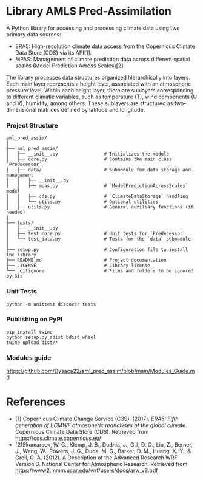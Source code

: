 # Library AMLS Pred-Assimilation

A Python library for accessing and processing climate data using two primary data sources:

- ERA5: High-resolution climate data access from the Copernicus Climate Data Store (CDS) via its API[1].
- MPAS: Management of climate prediction data across different spatial scales (Model Prediction Across Scales)[2].

The library processes data structures organized hierarchically into layers. Each main layer represents a height level, associated with an atmospheric pressure level. Within each height layer, there are sublayers corresponding to different climatic variables, such as temperature (T), wind components (U and V), humidity, among others. These sublayers are structured as two-dimensional matrices defined by latitude and longitude.

### Project Structure

```
aml_pred_assim/
│
├── aml_pred_assim/
│   ├── __init__.py                 # Initializes the module
│   ├── core.py                     # Contains the main class `Predecessor`
│   ├── data/                       # Submodule for data storage and management
│   │   ├── __init__.py
│   │   ├── mpas.py                 # `ModelPredictionAcrossScales` model
│   │   ├── cds.py                  # `ClimateDataStorage` handling
│   │   └── utils.py                # Optional utilities
│   ├── utils.py                    # General auxiliary functions (if needed)
│
├── tests/
│   ├── __init__.py
│   ├── test_core.py                # Unit tests for `Predecessor`
│   └── test_data.py                # Tests for the `data` submodule
│
├── setup.py                        # Configuration file to install the library
├── README.md                       # Project documentation
├── LICENSE                         # Library license
└── .gitignore                      # Files and folders to be ignored by Git

```

### Unit Tests

```
python -m unittest discover tests
```

### Publishing on PyPI

```
pip install twine
python setup.py sdist bdist_wheel
twine upload dist/*
```

### Modules guide

https://github.com/Dysaca22/aml_pred_assim/blob/main/Modules_Guide.md

# References
- [1] Copernicus Climate Change Service (C3S). (2017). *ERA5: Fifth generation of ECMWF atmospheric reanalyses of the global climate*. Copernicus Climate Data Store (CDS). Retrieved from https://cds.climate.copernicus.eu/
- [2]Skamarock, W. C., Klemp, J. B., Dudhia, J., Gill, D. O., Liu, Z., Berner, J., Wang, W., Powers, J. G., Duda, M. G., Barker, D. M., Huang, X.-Y., & Grell, G. A. (2012). A Description of the Advanced Research WRF Version 3. National Center for Atmospheric Research. Retrieved from https://www2.mmm.ucar.edu/wrf/users/docs/arw_v3.pdf